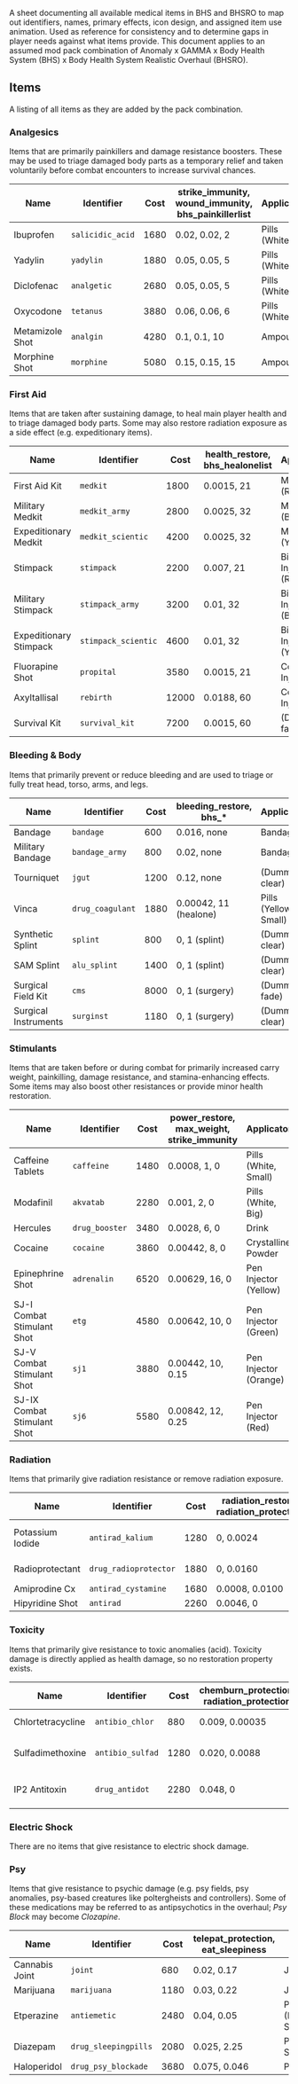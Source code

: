 A sheet documenting all available medical items in BHS and BHSRO to map out identifiers, names, primary effects, icon design, and assigned item use animation. Used as reference for consistency and to determine gaps in player needs against what items provide. This document applies to an assumed mod pack combination of Anomaly x GAMMA x Body Health System (BHS) x Body Health System Realistic Overhaul (BHSRO).

## Items

A listing of all items as they are added by the pack combination.

### Analgesics

Items that are primarily painkillers and damage resistance boosters. These may be used to triage damaged body parts as a temporary relief and taken voluntarily before combat encounters to increase survival chances.

| Name            | Identifier       | Cost | strike_immunity, wound_immunity, bhs_painkillerlist | Applicator    |
| --------------- | ---------------- | ---- | --------------------------------------------------- | ------------- |
| Ibuprofen       | `salicidic_acid` | 1680 | 0.02, 0.02, 2                                       | Pills (White) |
| Yadylin         | `yadylin`        | 1880 | 0.05, 0.05, 5                                       | Pills (White) |
| Diclofenac      | `analgetic`      | 2680 | 0.05, 0.05, 5                                       | Pills (White) |
| Oxycodone       | `tetanus`        | 3880 | 0.06, 0.06, 6                                       | Pills (White) |
| Metamizole Shot | `analgin`        | 4280 | 0.1, 0.1, 10                                        | Ampoule       |
| Morphine Shot   | `morphine`       | 5080 | 0.15, 0.15, 15                                      | Ampoule       |

### First Aid

Items that are taken after sustaining damage, to heal main player health and to triage damaged body parts. Some may also restore radiation exposure as a side effect (e.g. expeditionary items).

| Name                   | Identifier          | Cost  | health_restore, bhs_healonelist | Applicator            |
| ---------------------- | ------------------- | ----- | ------------------------------- | --------------------- |
| First Aid Kit          | `medkit`            | 1800  | 0.0015, 21                      | Medkit (Red)          |
| Military Medkit        | `medkit_army`       | 2800  | 0.0025, 32                      | Medkit (Blue)         |
| Expeditionary Medkit   | `medkit_scientic`   | 4200  | 0.0025, 32                      | Medkit (Yellow)       |
| Stimpack               | `stimpack`          | 2200  | 0.007, 21                       | Big Injector (Red)    |
| Military Stimpack      | `stimpack_army`     | 3200  | 0.01, 32                        | Big Injector (Blue)   |
| Expeditionary Stimpack | `stimpack_scientic` | 4600  | 0.01, 32                        | Big Injector (Yellow) |
| Fluorapine Shot        | `propital`          | 3580  | 0.0015, 21                      | Compact Injector      |
| Axyltallisal           | `rebirth`           | 12000 | 0.0188, 60                      | Compact Injector      |
| Survival Kit           | `survival_kit`      | 7200  | 0.0015, 60                      | (Dummy, fade)         |

### Bleeding & Body

Items that primarily prevent or reduce bleeding and are used to triage or fully treat head, torso, arms, and legs.

| Name                 | Identifier       | Cost | bleeding_restore, bhs_* | Applicator            |
| -------------------- | ---------------- | ---- | ----------------------- | --------------------- |
| Bandage              | `bandage`        | 600  | 0.016, none             | Bandage               |
| Military Bandage     | `bandage_army`   | 800  | 0.02, none              | Bandage               |
| Tourniquet           | `jgut`           | 1200 | 0.12, none              | (Dummy, clear)        |
| Vinca                | `drug_coagulant` | 1880 | 0.00042, 11 (healone)   | Pills (Yellow, Small) |
| Synthetic Splint     | `splint`         | 800  | 0, 1 (splint)           | (Dummy, clear)        |
| SAM Splint           | `alu_splint`     | 1400 | 0, 1 (splint)           | (Dummy, clear)        |
| Surgical Field Kit   | `cms`            | 8000 | 0, 1 (surgery)          | (Dummy, fade)         |
| Surgical Instruments | `surginst`       | 1180 | 0, 1 (surgery)          | (Dummy, clear)        |

### Stimulants

Items that are taken before or during combat for primarily increased carry weight, painkilling, damage resistance, and stamina-enhancing effects. Some items may also boost other resistances or provide minor health restoration.

| Name                        | Identifier     | Cost | power_restore, max_weight, strike_immunity | Applicator            |
| --------------------------- | -------------- | ---- | ------------------------------------------ | --------------------- |
| Caffeine Tablets            | `caffeine`     | 1480 | 0.0008, 1, 0                               | Pills (White, Small)  |
| Modafinil                   | `akvatab`      | 2280 | 0.001, 2, 0                                | Pills (White, Big)    |
| Hercules                    | `drug_booster` | 3480 | 0.0028, 6, 0                               | Drink                 |
| Cocaine                     | `cocaine`      | 3860 | 0.00442, 8, 0                              | Crystalline Powder    |
| Epinephrine Shot            | `adrenalin`    | 6520 | 0.00629, 16, 0                             | Pen Injector (Yellow) |
| SJ-I Combat Stimulant Shot  | `etg`          | 4580 | 0.00642, 10, 0                             | Pen Injector (Green)  |
| SJ-V Combat Stimulant Shot  | `sj1`          | 3880 | 0.00442, 10, 0.15                          | Pen Injector (Orange) |
| SJ-IX Combat Stimulant Shot | `sj6`          | 5580 | 0.00842, 12, 0.25                          | Pen Injector (Red)    |

### Radiation

Items that primarily give radiation resistance or remove radiation exposure.

| Name             | Identifier            | Cost | radiation_restore, radiation_protection | Applicator            |
| ---------------- | --------------------- | ---- | --------------------------------------- | --------------------- |
| Potassium Iodide | `antirad_kalium`      | 1280 | 0, 0.0024                               | Pills (Yellow, Small) |
| Radioprotectant  | `drug_radioprotector` | 1880 | 0, 0.0160                               | Pills (Gray, Big)     |
| Amiprodine Cx    | `antirad_cystamine`   | 1680 | 0.0008, 0.0100                          | Ampoule               |
| Hipyridine Shot  | `antirad`             | 2260 | 0.0046, 0                               | Ampoule               |

### Toxicity

Items that primarily give resistance to toxic anomalies (acid). Toxicity damage is directly applied as health damage, so no restoration property exists.

| Name              | Identifier       | Cost | chemburn_protection, radiation_protection | Applicator                |
| ----------------- | ---------------- | ---- | ----------------------------------------- | ------------------------- |
| Chlortetracycline | `antibio_chlor`  | 880  | 0.009, 0.00035                            | Pills (Green, Small)      |
| Sulfadimethoxine  | `antibio_sulfad` | 1280 | 0.020, 0.0088                             | Pills (Yellow/Blue, Big)  |
| IP2 Antitoxin     | `drug_antidot`   | 2280 | 0.048, 0                                  | Pills (Magenta/Blue, Big) |

### Electric Shock

There are no items that give resistance to electric shock damage.

### Psy

Items that give resistance to psychic damage (e.g. psy fields, psy anomalies, psy-based creatures like poltergheists and controllers). Some of these medications may be referred to as antipsychotics in the overhaul; *Psy Block* may become *Clozapine*.

| Name           | Identifier           | Cost | telepat_protection, eat_sleepiness | Applicator                  |
| -------------- | -------------------- | ---- | ---------------------------------- | --------------------------- |
| Cannabis Joint | `joint`              | 680  | 0.02, 0.17                         | Joint                       |
| Marijuana      | `marijuana`          | 1180 | 0.03, 0.22                         | Joint                       |
| Etperazine     | `antiemetic`         | 2480 | 0.04, 0.05                         | Pills (Magenta/Blue, Small) |
| Diazepam       | `drug_sleepingpills` | 2080 | 0.025, 2.25                        | Pills (Red, Small)          |
| Haloperidol    | `drug_psy_blockade`  | 3680 | 0.075, 0.046                       | Pills (Red, Big)            |
